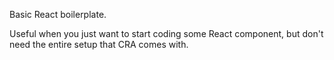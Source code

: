 Basic React boilerplate.

Useful when you just want to start coding some React component, but don't need the entire setup that CRA comes with.

